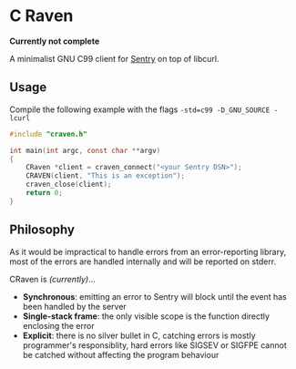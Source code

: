 # C Raven

**Currently not complete**

A minimalist GNU C99 client for [Sentry](https://sentry.io/) on top of libcurl.

## Usage

Compile the following example with the flags `-std=c99 -D_GNU_SOURCE -lcurl`

```C
#include "craven.h"

int main(int argc, const char **argv)
{
    CRaven *client = craven_connect("<your Sentry DSN>");
    CRAVEN(client, "This is an exception");
    craven_close(client);
    return 0;
}

```

## Philosophy

As it would be impractical to handle errors from an error-reporting library,
most of the errors are handled internally and will be reported on stderr.

CRaven is _(currently)_...

* **Synchronous**: emitting an error to Sentry will block until the event has
  been handled by the server
* **Single-stack frame**: the only visible scope is the function directly
  enclosing the error
* **Explicit**: there is no silver bullet in C, catching errors is mostly
  programmer's responsiblity, hard errors like SIGSEV or SIGFPE cannot be
  catched without affecting the program behaviour
